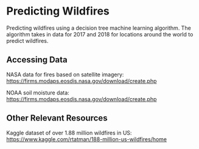 # Predicting Wildfires
Predicting wildfires using a decision tree machine learning algorithm. The algorithm takes in data for 2017 and 2018 for locations around the world to predict wildfires.

## Accessing Data
NASA data for fires based on satellite imagery: https://firms.modaps.eosdis.nasa.gov/download/create.php

NOAA soil moisture data: https://firms.modaps.eosdis.nasa.gov/download/create.php

## Other Relevant Resources
Kaggle dataset of over 1.88 million wildfires in US: https://www.kaggle.com/rtatman/188-million-us-wildfires/home
